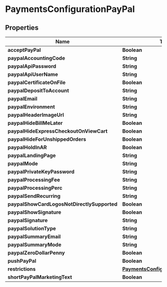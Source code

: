 
# PaymentsConfigurationPayPal

## Properties
Name | Type | Description | Notes
------------ | ------------- | ------------- | -------------
**acceptPayPal** | **Boolean** |  |  [optional]
**paypalAccountingCode** | **String** |  |  [optional]
**paypalApiPassword** | **String** |  |  [optional]
**paypalApiUserName** | **String** |  |  [optional]
**paypalCertificateOnFile** | **Boolean** |  |  [optional]
**paypalDepositToAccount** | **String** |  |  [optional]
**paypalEmail** | **String** |  |  [optional]
**paypalEnvironment** | **String** |  |  [optional]
**paypalHeaderImageUrl** | **String** |  |  [optional]
**paypalHideBillMeLater** | **Boolean** |  |  [optional]
**paypalHideExpressCheckoutOnViewCart** | **Boolean** |  |  [optional]
**paypalHideForUnshippedOrders** | **Boolean** |  |  [optional]
**paypalHoldInAR** | **Boolean** |  |  [optional]
**paypalLandingPage** | **String** |  |  [optional]
**paypalMode** | **String** |  |  [optional]
**paypalPrivateKeyPassword** | **String** |  |  [optional]
**paypalProcessingFee** | **String** |  |  [optional]
**paypalProcessingPerc** | **String** |  |  [optional]
**paypalSendRecurring** | **String** |  |  [optional]
**paypalShowCardLogosNotDirectlySupported** | **Boolean** |  |  [optional]
**paypalShowSignature** | **Boolean** |  |  [optional]
**paypalSignature** | **String** |  |  [optional]
**paypalSolutionType** | **String** |  |  [optional]
**paypalSummaryEmail** | **String** |  |  [optional]
**paypalSummaryMode** | **String** |  |  [optional]
**paypalZeroDollarPenny** | **Boolean** |  |  [optional]
**pushPayPal** | **Boolean** |  |  [optional]
**restrictions** | [**PaymentsConfigurationRestrictions**](PaymentsConfigurationRestrictions.md) |  |  [optional]
**shortPayPalMarketingText** | **Boolean** |  |  [optional]



